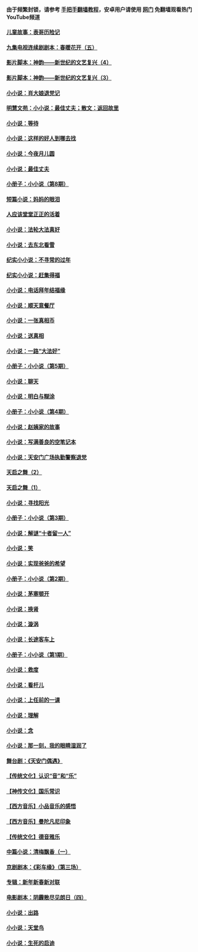#### 由于频繁封锁，请参考 [手把手翻墙教程](https://github.com/gfw-breaker/guides/wiki/)，安卓用户请使用 [网门](https://github.com/gfw-breaker/nogfw/blob/master/dl.md?t=07050301) 免翻墙观看热门YouTube频道 

#### [儿童故事：表哥历险记](../pages/328/383535.md?t=07050301) 

#### [九集电视连续剧剧本：春暖花开（五）](../pages/328/275919.md?t=07050301) 

#### [影片脚本：神韵——新世纪的文艺复兴（4）](../pages/328/266089.md?t=07050301) 

#### [影片脚本：神韵——新世纪的文艺复兴（3）](../pages/328/266087.md?t=07050301) 

#### [小小说：肖大娘退党记](../pages/328/239807.md?t=07050301) 

#### [明慧文苑：小小说：最佳丈夫；散文：返回故里](../pages/328/3439.md?t=07050301) 

#### [小小说：等待](../pages/328/223927.md?t=07050301) 

#### [小小说：这样的好人到哪去找](../pages/328/209396.md?t=07050301) 

#### [小小说：今夜月儿圆](../pages/328/193588.md?t=07050301) 

#### [小小说：最佳丈夫](../pages/328/190938.md?t=07050301) 

#### [小册子：小小说（第8期）](../pages/328/188202.md?t=07050301) 

#### [短篇小说：妈妈的眼泪](../pages/328/187712.md?t=07050301) 

#### [人应该堂堂正正的活着](../pages/328/182430.md?t=07050301) 

#### [小小说：法轮大法真好](../pages/328/174669.md?t=07050301) 

#### [小小说：去东北看雪](../pages/328/173882.md?t=07050301) 

#### [纪实小小说：不寻常的过年](../pages/328/173187.md?t=07050301) 

#### [纪实小小说：赶集得福](../pages/328/172652.md?t=07050301) 

#### [小小说：电话拜年结福缘](../pages/328/172533.md?t=07050301) 

#### [小小说：顺天意餐厅](../pages/328/170182.md?t=07050301) 

#### [小小说：一张真相币](../pages/328/169410.md?t=07050301) 

#### [小小说：送真相](../pages/328/166713.md?t=07050301) 

#### [小小说：一路“大法好”](../pages/328/162016.md?t=07050301) 

#### [小册子：小小说（第5期）](../pages/328/161131.md?t=07050301) 

#### [小小说：聊天](../pages/328/159640.md?t=07050301) 

#### [小小说：明白与糊涂](../pages/328/158101.md?t=07050301) 

#### [小册子：小小说（第4期）](../pages/328/158006.md?t=07050301) 

#### [小小说：赵姨家的故事](../pages/328/157843.md?t=07050301) 

#### [小小说：写满善良的空笔记本](../pages/328/157382.md?t=07050301) 

#### [小小说：天安门广场执勤警察退党](../pages/328/156982.md?t=07050301) 

#### [天启之舞（2）](../pages/328/153440.md?t=07050301) 

#### [天启之舞（1）](../pages/328/153439.md?t=07050301) 

#### [小小说：寻找阳光](../pages/328/153065.md?t=07050301) 

#### [小册子：小小说（第3期）](../pages/328/151715.md?t=07050301) 

#### [小小说：解谜“十者留一人”](../pages/328/148967.md?t=07050301) 

#### [小小说：笑](../pages/328/148905.md?t=07050301) 

#### [小小说：实现爸爸的希望](../pages/328/148096.md?t=07050301) 

#### [小册子：小小说（第2期）](../pages/328/147214.md?t=07050301) 

#### [小小说：茅塞顿开](../pages/328/147030.md?t=07050301) 

#### [小小说：换肾](../pages/328/146770.md?t=07050301) 

#### [小小说：漩涡](../pages/328/146683.md?t=07050301) 

#### [小小说：长途客车上](../pages/328/145076.md?t=07050301) 

#### [小册子：小小说（第1期）](../pages/328/143963.md?t=07050301) 

#### [小小说：救度](../pages/328/143927.md?t=07050301) 

#### [小小说：看杆儿](../pages/328/142137.md?t=07050301) 

#### [小小说：上任前的一课](../pages/328/140808.md?t=07050301) 

#### [小小说：理解](../pages/328/140476.md?t=07050301) 

#### [小小说：念](../pages/328/139513.md?t=07050301) 

#### [小小说：那一刻，我的眼睛湿润了](../pages/328/138476.md?t=07050301) 

#### [舞台剧：《天安门偶遇》](../pages/328/117155.md?t=07050301) 

#### [【传统文化】认识“音”和“乐”](../pages/328/108667.md?t=07050301) 

#### [【神传文化】国乐常识](../pages/328/104225.md?t=07050301) 

#### [【西方音乐】小品音乐的感悟](../pages/328/102924.md?t=07050301) 

#### [【西方音乐】曼陀凡尼印象](../pages/328/102922.md?t=07050301) 

#### [【传统文化】德音雅乐](../pages/328/102923.md?t=07050301) 

#### [中篇小说：清梅飘香（一）](../pages/328/101058.md?t=07050301) 

#### [京剧剧本：《彩车缘》（第三场）](../pages/328/96434.md?t=07050301) 

#### [专辑：新年新春新对联](../pages/328/94991.md?t=07050301) 

#### [电影剧本：阴霾散尽见朗日（四）](../pages/328/87081.md?t=07050301) 

#### [小小说：出路](../pages/328/84848.md?t=07050301) 

#### [小小说：天堂鸟](../pages/328/83084.md?t=07050301) 

#### [小小说：生死的启迪](../pages/328/70977.md?t=07050301) 

